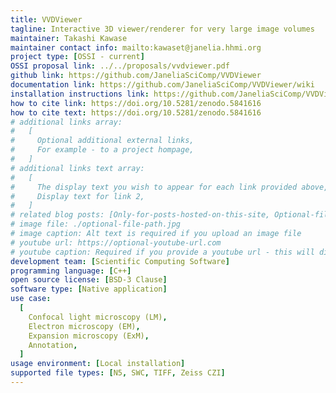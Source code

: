 ```yaml
---
title: VVDViewer
tagline: Interactive 3D viewer/renderer for very large image volumes
maintainer: Takashi Kawase
maintainer contact info: mailto:kawaset@janelia.hhmi.org
project type: [OSSI - current]
OSSI proposal link: ../../proposals/vvdviewer.pdf
github link: https://github.com/JaneliaSciComp/VVDViewer
documentation link: https://github.com/JaneliaSciComp/VVDViewer/wiki
installation instructions link: https://github.com/JaneliaSciComp/VVDViewer?tab=readme-ov-file#building-vvdviewer
how to cite link: https://doi.org/10.5281/zenodo.5841616
how to cite text: https://doi.org/10.5281/zenodo.5841616
# additional links array:
#   [
#     Optional additional external links,
#     For example - to a project hompage,
#   ]
# additional links text array:
#   [
#     The display text you wish to appear for each link provided above,
#     Display text for link 2,
#   ]
# related blog posts: [Only-for-posts-hosted-on-this-site, Optional-file-name]
# image file: ./optional-file-path.jpg
# image caption: Alt text is required if you upload an image file
# youtube url: https://optional-youtube-url.com
# youtube caption: Required if you provide a youtube url - this will display on the site
development team: [Scientific Computing Software]
programming language: [C++]
open source license: [BSD-3 Clause]
software type: [Native application]
use case:
  [
    Confocal light microscopy (LM),
    Electron microscopy (EM),
    Expansion microscopy (ExM),
    Annotation,
  ]
usage environment: [Local installation]
supported file types: [N5, SWC, TIFF, Zeiss CZI]
---
```

